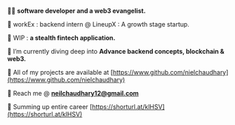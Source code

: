 


🥷🏻 <b>software developer and a web3 evangelist.</b>


🚀 workEx : backend intern @ LineupX : A growth stage startup.

🚀 WIP : **a stealth fintech application.**

🚀 I’m currently diving deep into **Advance backend concepts, blockchain & web3.**

🚀 All of my projects are available at [https://www.github.com/nielchaudhary](https://www.github.com/nielchaudhary)

🚀 Reach me @ **neilchaudhary12@gmail.com**

🚀 Summing up entire career [https://shorturl.at/klHSV](https://shorturl.at/klHSV)


